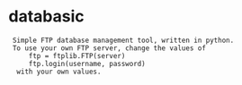 # databasic

     Simple FTP database management tool, written in python.
     To use your own FTP server, change the values of
         ftp = ftplib.FTP(server)
         ftp.login(username, password)
      with your own values.

